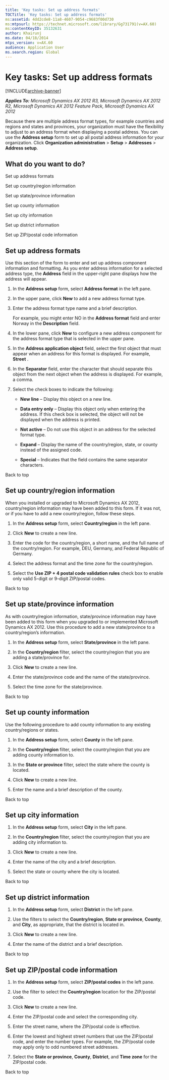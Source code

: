 ```yaml
---
title: 'Key tasks: Set up address formats'
TOCTitle: 'Key tasks: Set up address formats'
ms:assetid: 4dd2cde8-11a8-4607-9054-c9683f00d730
ms:mtpsurl: https://technet.microsoft.com/library/Gg731791(v=AX.60)
ms:contentKeyID: 35132631
author: Khairunj
ms.date: 04/18/2014
mtps_version: v=AX.60
audience: Application User
ms.search.region: Global
---
```


# Key tasks: Set up address formats 


[!INCLUDE[archive-banner](includes/archive-banner.md)]


_**Applies To:** Microsoft Dynamics AX 2012 R3, Microsoft Dynamics AX 2012 R2, Microsoft Dynamics AX 2012 Feature Pack, Microsoft Dynamics AX 2012_

Because there are multiple address format types, for example countries and regions and states and provinces, your organization must have the flexibility to adjust to an address format when displaying a postal address. You can use the **Address setup** form to set up all postal address information for your organization. Click **Organization administration** \> **Setup** \> **Addresses** \> **Address setup**.

## What do you want to do?

Set up address formats

Set up country/region information

Set up state/province information

Set up county information

Set up city information

Set up district information

Set up ZIP/postal code information

## Set up address formats

Use this section of the form to enter and set up address component information and formatting. As you enter address information for a selected address type, the **Address** field in the upper-right pane displays how the address will appear.

1.  In the **Address setup** form, select **Address format** in the left pane.

2.  In the upper pane, click **New** to add a new address format type.

3.  Enter the address format type name and a brief description.
    
    For example, you might enter NO in the **Address format** field and enter Norway in the **Description** field.

4.  In the lower pane, click **New** to configure a new address component for the address format type that is selected in the upper pane.

5.  In the **Address application object** field, select the first object that must appear when an address for this format is displayed. For example, **Street** .

6.  In the **Separator** field, enter the character that should separate this object from the next object when the address is displayed. For example, a comma.

7.  Select the check boxes to indicate the following:
    
      - **New line** – Display this object on a new line.
    
      - **Data entry only** – Display this object only when entering the address. If this check box is selected, the object will not be displayed when the address is printed.
    
      - **Not active** – Do not use this object in an address for the selected format type.
    
      - **Expand** – Display the name of the country/region, state, or county instead of the assigned code.
    
      - **Special** – Indicates that the field contains the same separator characters.

Back to top

## Set up country/region information

When you installed or upgraded to Microsoft Dynamics AX 2012, country/region information may have been added to this form. If it was not, or if you have to add a new country/region, follow these steps.

1.  In the **Address setup** form, select **Country/region** in the left pane.

2.  Click **New** to create a new line.

3.  Enter the code for the country/region, a short name, and the full name of the country/region. For example, DEU, Germany, and Federal Republic of Germany.

4.  Select the address format and the time zone for the country/region.

5.  Select the **Use ZIP + 4 postal code validation rules** check box to enable only valid 5-digit or 9-digit ZIP/postal codes.

Back to top

## Set up state/province information

As with country/region information, state/province information may have been added to this form when you upgraded to or implemented Microsoft Dynamics AX 2012. Use this procedure to add a new state/province to a country/region’s information.

1.  In the **Address setup** form, select **State/province** in the left pane.

2.  In the **Country/region** filter, select the country/region that you are adding a state/province for.

3.  Click **New** to create a new line.

4.  Enter the state/province code and the name of the state/province.

5.  Select the time zone for the state/province.

Back to top

## Set up county information

Use the following procedure to add county information to any existing country/regions or states.

1.  In the **Address setup** form, select **County** in the left pane.

2.  In the **Country/region** filter, select the country/region that you are adding county information to.

3.  In the **State or province** filter, select the state where the county is located.

4.  Click **New** to create a new line.

5.  Enter the name and a brief description of the county.

Back to top

## Set up city information

1.  In the **Address setup** form, select **City** in the left pane.

2.  In the **Country/region** filter, select the country/region that you are adding city information to.

3.  Click **New** to create a new line.

4.  Enter the name of the city and a brief description.

5.  Select the state or county where the city is located.

Back to top

## Set up district information

1.  In the **Address setup** form, select **District** in the left pane.

2.  Use the filters to select the **Country/region**, **State or province**, **County**, and **City**, as appropriate, that the district is located in.

3.  Click **New** to create a new line.

4.  Enter the name of the district and a brief description.

Back to top

## Set up ZIP/postal code information

1.  In the **Address setup** form, select **ZIP/postal codes** in the left pane.

2.  Use the filter to select the **Country/region** location for the ZIP/postal code.

3.  Click **New** to create a new line.

4.  Enter the ZIP/postal code and select the corresponding city.

5.  Enter the street name, where the ZIP/postal code is effective.

6.  Enter the lowest and highest street numbers that use the ZIP/postal code, and enter the number types. For example, the ZIP/postal code may apply only to odd numbered street addresses.

7.  Select the **State or province**, **County**, **District**, and **Time zone** for the ZIP/postal code.

Back to top

  



